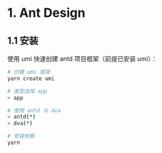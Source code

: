 # 1. Ant Design

## 1.1 安装

使用 umi 快速创建 antd 项目框架（前提已安装 umi）：

```sh
# 创建 umi 框架
yarn create umi

# 类型选择 app
> app

# 使用 antd 与 dva
> antd(*)
> dva(*)

# 安装依赖
yarn
```



